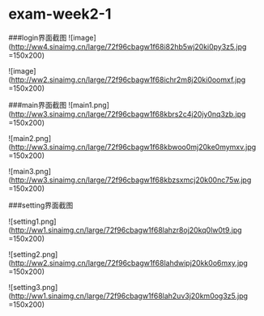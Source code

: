# exam-week2-1
###login界面截图
![image](http://ww4.sinaimg.cn/large/72f96cbagw1f68i82hb5wj20ki0py3z5.jpg =150x200)

![image](http://ww2.sinaimg.cn/large/72f96cbagw1f68ichr2m8j20ki0oomxf.jpg =150x200)

###main界面截图
![main1.png](http://ww3.sinaimg.cn/large/72f96cbagw1f68kbrs2c4j20jy0nq3zb.jpg =150x200)

![main2.png](http://ww3.sinaimg.cn/large/72f96cbagw1f68kbwoo0mj20ke0mymxv.jpg =150x200)

![main3.png](http://ww3.sinaimg.cn/large/72f96cbagw1f68kbzsxmcj20k00nc75w.jpg =150x200)

###setting界面截图

![setting1.png](http://ww1.sinaimg.cn/large/72f96cbagw1f68lahzr8oj20kq0lw0t9.jpg =150x200)

![setting2.png](http://ww2.sinaimg.cn/large/72f96cbagw1f68lahdwipj20kk0o6mxy.jpg =150x200)

![setting3.png](http://ww1.sinaimg.cn/large/72f96cbagw1f68lah2uv3j20km0og3z5.jpg =150x200)


